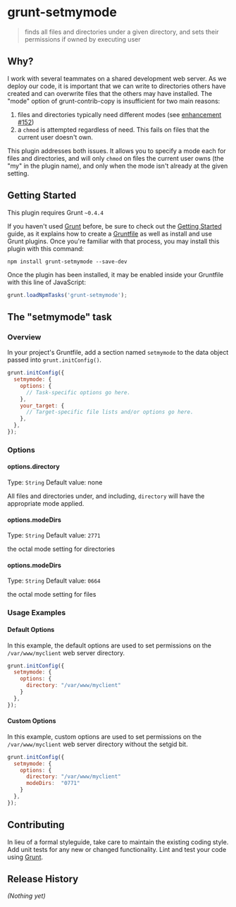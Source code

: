 # grunt-setmymode

> finds all files and directories under a given directory, and sets their permissions if owned by executing user

## Why?

I work with several teammates on a shared development web server. As we deploy our code, it is important that we
can write to directories others have created and can overwrite files that the others may have installed. The
"mode" option of grunt-contrib-copy is insufficient for two main reasons:
   1. files and directories typically need different modes (see [enhancement #152](https://github.com/gruntjs/grunt-contrib-copy/issues/152))
   2. a `chmod` is attempted regardless of need. This fails on files that the current user doesn't own.

This plugin addresses both issues. It allows you to specify a mode each for files and directories,
and will only `chmod` on files the current user owns (the "my" in the plugin name), and only
when the mode isn't already at the given setting.

## Getting Started
This plugin requires Grunt `~0.4.4`

If you haven't used [Grunt](http://gruntjs.com/) before, be sure to check out the [Getting Started](http://gruntjs.com/getting-started) guide, as it explains how to create a [Gruntfile](http://gruntjs.com/sample-gruntfile) as well as install and use Grunt plugins. Once you're familiar with that process, you may install this plugin with this command:

```shell
npm install grunt-setmymode --save-dev
```

Once the plugin has been installed, it may be enabled inside your Gruntfile with this line of JavaScript:

```js
grunt.loadNpmTasks('grunt-setmymode');
```

## The "setmymode" task

### Overview
In your project's Gruntfile, add a section named `setmymode` to the data object passed into `grunt.initConfig()`.

```js
grunt.initConfig({
  setmymode: {
    options: {
      // Task-specific options go here.
    },
    your_target: {
      // Target-specific file lists and/or options go here.
    },
  },
});
```

### Options

#### options.directory
Type: `String`
Default value: none

All files and directories under, and including, `directory` will have the appropriate mode applied.

#### options.modeDirs
Type: `String`
Default value: `2771`

the octal mode setting for directories

#### options.modeDirs
Type: `String`
Default value: `0664`

the octal mode setting for files

### Usage Examples

#### Default Options
In this example, the default options are used to set permissions on the `/var/www/myclient` web server directory.

```js
grunt.initConfig({
  setmymode: {
    options: {
      directory: "/var/www/myclient"
    }
  },
});
```

#### Custom Options
In this example, custom options are used to set permissions on the `/var/www/myclient` web server directory without the setgid bit.

```js
grunt.initConfig({
  setmymode: {
    options: {
      directory: "/var/www/myclient"
      modeDirs:  "0771"
    }
  },
});
```

## Contributing
In lieu of a formal styleguide, take care to maintain the existing coding style. Add unit tests for any new or changed functionality. Lint and test your code using [Grunt](http://gruntjs.com/).

## Release History
_(Nothing yet)_
